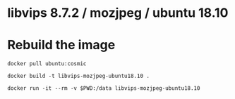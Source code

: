 # libvips 8.7.2 / mozjpeg / ubuntu 18.10

# Rebuild the image

	docker pull ubuntu:cosmic

	docker build -t libvips-mozjpeg-ubuntu18.10 .

	docker run -it --rm -v $PWD:/data libvips-mozjpeg-ubuntu18.10


